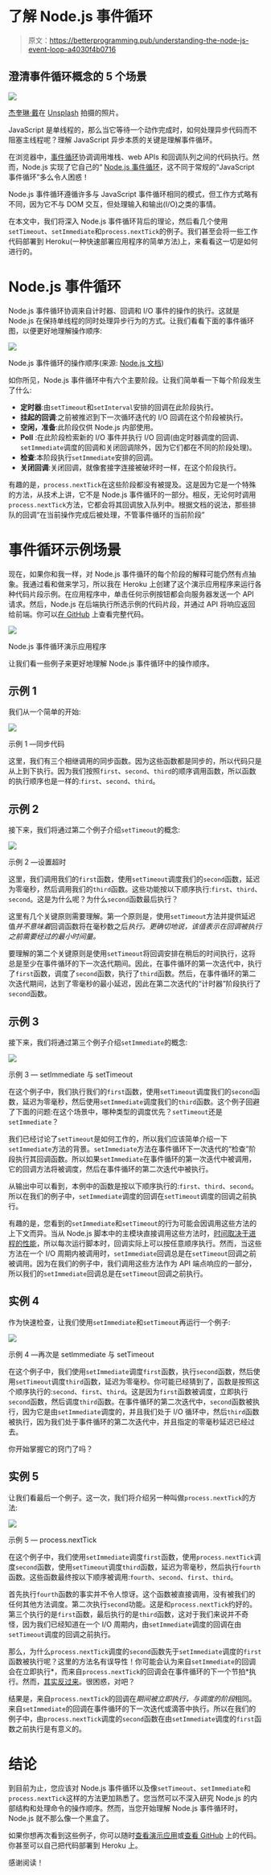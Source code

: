 # 了解 Node.js 事件循环

> 原文：<https://betterprogramming.pub/understanding-the-node-js-event-loop-a4030f4b0716>

## 澄清事件循环概念的 5 个场景

![](img/44d72e06eaa16703c38f8db6ed06a8b2.png)

[杰奎琳·戴](https://unsplash.com/@jacday_alabaster?utm_source=medium&utm_medium=referral)在 [Unsplash](https://unsplash.com?utm_source=medium&utm_medium=referral) 拍摄的照片。

JavaScript 是单线程的，那么当它等待一个动作完成时，如何处理异步代码而不阻塞主线程呢？理解 JavaScript 异步本质的关键是理解事件循环。

在浏览器中，[事件循环](https://www.educative.io/edpresso/what-is-an-event-loop-in-javascript)协调调用堆栈、web APIs 和回调队列之间的代码执行。然而，Node.js 实现了它自己的“ [Node.js 事件循环](https://nodejs.org/en/docs/guides/event-loop-timers-and-nexttick/)，这不同于常规的“JavaScript 事件循环”多么令人困惑！

Node.js 事件循环遵循许多与 JavaScript 事件循环相同的模式，但工作方式略有不同，因为它不与 DOM 交互，但处理输入和输出(I/O)之类的事情。

在本文中，我们将深入 Node.js 事件循环背后的理论，然后看几个使用`setTimeout`、`setImmediate`和`process.nextTick`的例子。我们甚至会将一些工作代码部署到 Heroku(一种快速部署应用程序的简单方法)上，来看看这一切是如何进行的。

# Node.js 事件循环

Node.js 事件循环协调来自计时器、回调和 I/O 事件的操作的执行。这就是 Node.js 在保持单线程的同时处理异步行为的方式。让我们看看下面的事件循环图，以便更好地理解操作顺序:

![](img/2f123120f34a664072d295b4b49083db.png)

Node.js 事件循环的操作顺序(来源: [Node.js 文档](https://nodejs.org/en/docs/guides/event-loop-timers-and-nexttick/#event-loop-explained))

如你所见，Node.js 事件循环中有六个主要阶段。让我们简单看一下每个阶段发生了什么:

*   **定时器**:由`setTimeout`和`setInterval`安排的回调在此阶段执行。
*   **挂起的回调**:之前被推迟到下一次循环迭代的 I/O 回调在这个阶段被执行。
*   **空闲，准备**:此阶段仅供 Node.js 内部使用。
*   **Poll** :在此阶段检索新的 I/O 事件并执行 I/O 回调(由定时器调度的回调、`setImmediate`调度的回调和关闭回调除外，因为它们都在不同的阶段处理)。
*   **检查**:本阶段执行`setImmediate`安排的回调。
*   **关闭回调**:关闭回调，就像套接字连接被破坏时一样，在这个阶段执行。

有趣的是，`process.nextTick`在这些阶段都没有被提及。这是因为它是一个特殊的方法，从技术上讲，它不是 Node.js 事件循环的一部分。相反，无论何时调用`process.nextTick`方法，它都会将其回调放入队列中。根据文档的说法，那些排队的回调“在当前操作完成后被处理，不管事件循环的当前阶段”

# 事件循环示例场景

现在，如果你和我一样，对 Node.js 事件循环的每个阶段的解释可能仍然有点抽象。我通过看和做来学习，所以我在 Heroku 上创建了这个演示应用程序来运行各种代码片段示例。在应用程序中，单击任何示例按钮都会向服务器发送一个 API 请求。然后，Node.js 在后端执行所选示例的代码片段，并通过 API 将响应返回给前端。你可以[在 GitHub](https://github.com/thawkin3/nodejs-event-loop-demo) 上查看完整代码。

![](img/b833bf67fcd9bd0187fd31e6ae40e5ce.png)

Node.js 事件循环演示应用程序

让我们看一些例子来更好地理解 Node.js 事件循环中的操作顺序。

## 示例 1

我们从一个简单的开始:

![](img/21ed50d61cc9befd8999cc0a587afef9.png)

示例 1 —同步代码

这里，我们有三个相继调用的同步函数。因为这些函数都是同步的，所以代码只是从上到下执行。因为我们按照`first`、`second`、`third`的顺序调用函数，所以函数的执行顺序也是一样的:`first`、`second`、`third`。

## 示例 2

接下来，我们将通过第二个例子介绍`setTimeout`的概念:

![](img/f2686c4bb0af8e2d9b5621edb71bcc66.png)

示例 2 —设置超时

这里，我们调用我们的`first`函数，使用`setTimeout`调度我们的`second`函数，延迟为零毫秒，然后调用我们的`third`函数。这些功能按以下顺序执行:`first`、`third`、`second`。这是为什么呢？为什么`second`函数最后执行？

这里有几个关键原则需要理解。第一个原则是，使用`setTimeout`方法并提供延迟值*并不意味着*回调函数将在毫秒数之后*执行。更确切地说，该值表示在回调被执行之前需要经过的最小时间量。*

要理解的第二个关键原则是使用`setTimeout`将回调安排在稍后的时间执行，这将总是至少在事件循环的下一次迭代期间。因此，在事件循环的第一次迭代中，执行了`first`函数，调度了`second`函数，执行了`third`函数。然后，在事件循环的第二次迭代期间，达到了零毫秒的最小延迟，因此在第二次迭代的“计时器”阶段执行了`second`函数。

## 示例 3

接下来，我们将通过第三个例子介绍`setImmediate`的概念:

![](img/6f857b5699f71488f00b40d0aff0c7c1.png)

示例 3 — setImmediate 与 setTimeout

在这个例子中，我们执行我们的`first`函数，使用`setTimeout`调度我们的`second`函数，延迟为零毫秒，然后使用`setImmediate`调度我们的`third`函数。这个例子回避了下面的问题:在这个场景中，哪种类型的调度优先？`setTimeout`还是`setImmediate`？

我们已经讨论了`setTimeout`是如何工作的，所以我们应该简单介绍一下`setImmediate`方法的背景。`setImmediate`方法在事件循环下一次迭代的“检查”阶段执行其回调函数。所以如果`setImmediate`在事件循环的第一次迭代中被调用，它的回调方法将被调度，然后在事件循环的第二次迭代中被执行。

从输出中可以看到，本例中的函数是按以下顺序执行的:`first`、`third`、`second`。所以在我们的例子中，`setImmediate`调度的回调在`setTimeout`调度的回调之前执行。

有趣的是，您看到的`setImmediate`和`setTimeout`的行为可能会因调用这些方法的上下文而异。当从 Node.js 脚本中的主模块直接调用这些方法时，[时间取决于进程的性能](https://nodejs.org/en/docs/guides/event-loop-timers-and-nexttick/#setimmediate-vs-settimeout)，所以每次运行脚本时，回调实际上可以按任意顺序执行。然而，当这些方法在一个 I/O 周期内被调用时，`setImmediate`回调总是在`setTimeout`回调之前被调用。因为在我们的例子中，我们调用这些方法作为 API 端点响应的一部分，所以我们的`setImmediate`回调总是在`setTimeout`回调之前执行。

## 实例 4

作为快速检查，让我们使用`setImmediate`和`setTimeout`再运行一个例子:

![](img/f9a2ef8e9607d7ad2ef6dbe2e5f90bc2.png)

示例 4 —再次是 setImmediate 与 setTimeout

在这个例子中，我们使用`setImmediate`调度`first`函数，执行`second`函数，然后使用`setTimeout`调度`third`函数，延迟为零毫秒。你可能已经猜到了，函数是按照这个顺序执行的:`second`、`first`、`third`。这是因为`first`函数被调度，立即执行`second`函数，然后调度`third`函数。在事件循环的第二次迭代中，`second`函数被执行，因为它是由`setImmediate`调度的，并且我们处于 I/O 循环中，然后`third`函数被执行，因为我们处于事件循环的第二次迭代中，并且指定的零毫秒延迟已经过去。

你开始掌握它的窍门了吗？

## 实例 5

让我们看最后一个例子。这一次，我们将介绍另一种叫做`process.nextTick`的方法:

![](img/cd1d5d6fc591be184a251670afce45f0.png)

示例 5 — process.nextTick

在这个例子中，我们使用`setImmediate`调度`first`函数，使用`process.nextTick`调度`second`函数，使用`setTimeout`调度`third`函数，延迟为零毫秒，然后执行`fourth`函数。这些函数最终按以下顺序被调用:`fourth`、`second`、`first`、`third`。

首先执行`fourth`函数的事实并不令人惊讶。这个函数被直接调用，没有被我们的任何其他方法调度。第二次执行`second`功能。这是和`process.nextTick`约好的。第三个执行的是`first`函数，最后执行的是`third`函数，这对于我们来说并不奇怪，因为我们已经知道在一个 I/O 周期内，由`setImmediate`调度的回调在由`setTimeout`调度的回调之前执行。

那么，为什么`process.nextTick`调度的`second`函数先于`setImmediate`调度的`first`函数被执行呢？这里的方法名有误导性！你可能会认为来自`setImmediate`的回调会在立即执行*，而来自`process.nextTick`的回调会在事件循环的下一个节拍*执行。然而，[其实反过来](https://nodejs.org/en/docs/guides/event-loop-timers-and-nexttick/#process-nexttick-vs-setimmediate)。很困惑，对吧？

结果是，来自`process.nextTick`的回调在*期间被立即执行，与调度的阶段*相同。来自`setImmediate`的回调在事件循环的下一次迭代或滴答中执行。所以在我们的例子中，由`process.nextTick`调度的`second`函数在由`setImmediate`调度的`first`函数之前执行是有意义的。

# 结论

到目前为止，您应该对 Node.js 事件循环以及像`setTimeout`、`setImmediate`和`process.nextTick`这样的方法更加熟悉了。您当然可以不深入研究 Node.js 的内部结构和处理命令的操作顺序。然而，当您开始理解 Node.js 事件循环时，Node.js 就不那么像一个黑盒了。

如果你想再次看到这些例子，你可以随时[查看演示应用](https://nodejs-event-loop-demo.herokuapp.com/)或[查看 GitHub](https://github.com/thawkin3/nodejs-event-loop-demo) 上的代码。你甚至可以自己把代码部署到 Heroku 上。

感谢阅读！